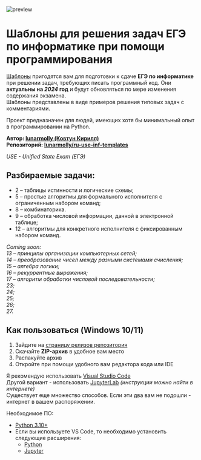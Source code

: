 ![preview](https://github.com/lunarmolly/ru-use-inf-templates/assets/69888455/6ae595d5-7964-4820-83c9-0687c9f4de23)
# Шаблоны для решения задач ЕГЭ по информатике при помощи программирования
[Шаблоны](https://github.com/lunarmolly/ru-use-inf-templates/blob/main/templates.ipynb) пригодятся вам для подготовки к сдаче **ЕГЭ по информатике** при решении задач, требующих писать программный код. Они **актуальны на _2024_ год** и будут обновляться по мере изменения содержания экзамена.\
Шаблоны представлены в виде примеров решения типовых задач с комментариями.

Проект предназначен для людей, имеющих хотя бы минимальный опыт в программировании на Python.

**Автор: [lunarmolly (Ковтун Кирилл)](https://github.com/lunarmolly)\
Репозиторий: [lunarmolly/ru-use-inf-templates](https://github.com/lunarmolly/ru-use-inf-templates)**

_USE - Unified State Exam (ЕГЭ)_

## Разбираемые задачи:
- 2 – таблицы истинности и логические схемы;
- 5 – простые алгоритмы для формального исполнителя с ограниченным набором команд;
- 8 – комбинаторика.
- 9 – обработка числовой информации, данной в электронной таблице;
- 12 – алгоритмы для конкретного исполнителя с фиксированным набором команд.

_Coming soon:_\
_13 – принципы организации компьютерных сетей;_\
_14 – преобразование чисел между разными системами счисления;_\
_15 – алгебра логики;_\
_16 – рекуррентные выражения;_\
_17 – алгоритм обработки числовой последовательности;_\
_23;_\
_24;_\
_25;_\
_26;_\
_27._

## Как пользоваться (Windows 10/11)
1. Зайдите на [страницу релизов репозитория](https://github.com/lunarmolly/ru-use-inf-templates/releases)
2. Скачайте **ZIP-архив** в удобное вам место 
3. Распакуйте архив
4. Откройте при помощи удобного вам редактора кода или IDE

Я рекомендую использовать [Visual Studio Code](https://code.visualstudio.com/)\
Другой вариант - использовать [JupyterLab](https://jupyter.org/install) _(инструкции можно найти в интернете)_\
Существует еще множество способов. Если эти два вам не подошли - интернет в вашем распоряжении.

Необходимое ПО:
- [Python 3.10+](https://www.python.org/)
- Если вы используете VS Code, то необходимо установить следующие расширения:
    - [Python](https://marketplace.visualstudio.com/items?itemName=ms-python.python)
    - [Jupyter](https://marketplace.visualstudio.com/items?itemName=ms-toolsai.jupyter)
